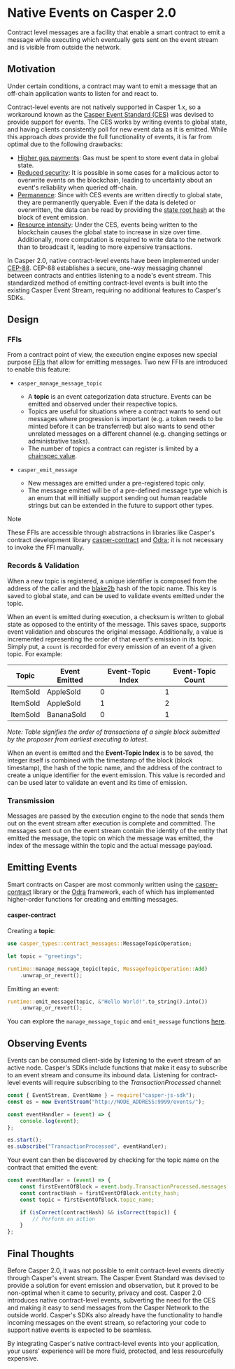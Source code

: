 # Native Events on Casper 2.0

Contract level messages are a facility that enable a smart contract to emit a message while executing which eventually gets sent on the event stream and is visible from outside the network.

## Motivation

Under certain conditions, a contract may want to emit a message that an off-chain application wants to listen for and react to.

Contract-level events are not natively supported in Casper 1.x, so a workaround known as the [Casper Event Standard (CES)](https://github.com/make-software/casper-event-standard) was devised to provide support for events. The CES works by writing events to global state, and having clients consistently poll for new event data as it is emitted. While this approach *does* provide the full functionality of events, it is far from optimal due to the following drawbacks:

* <u>Higher gas payments</u>: Gas must be spent to store event data in global state.
* <u>Reduced security</u>: It is possible in some cases for a malicious actor to overwrite events on the blockchain, leading to uncertainty about an event's reliability when queried off-chain.
* <u>Permanence</u>: Since with CES events are written directly to global state, they are permanently queryable. Even if the data is deleted or overwritten, the data can be read by providing the [state root hash](https://docs.casper.network/concepts/global-state/) at the block of event emission.
* <u>Resource intensity</u>: Under the CES, events being written to the blockchain causes the global state to increase in size over time. Additionally, more computation is required to write data to the network than to broadcast it, leading to more expensive transactions.

In Casper 2.0, native contract-level events have been implemented under [CEP-88](https://github.com/casper-network/ceps/blob/master/text/0088-contract-level-messages.md). CEP-88 establishes a secure, one-way messaging channel between contracts and entities listening to a node's event stream. This standardized method of emitting contract-level events is built into the existing Casper Event Stream, requiring no additional features to Casper's SDKs.

## Design

### FFIs

From a contract point of view, the execution engine exposes new special purpose [FFIs](https://en.wikipedia.org/wiki/Foreign_function_interface) that allow for emitting messages. Two new FFIs are introduced to enable this feature:

- `casper_manage_message_topic`

  * A **topic** is an event categorization data structure. Events can be emitted and observed under their respective topics.
  * Topics are useful for situations where a contract wants to send out messages where progression is important (e.g. a token needs to be minted before it can be transferred) but also wants to send other unrelated messages on a different channel (e.g. changing settings or administrative tasks).

  - The number of topics a contract can register is limited by a [chainspec value](https://github.com/casper-network/casper-node/blob/feat-2.0/resources/local/chainspec.toml.in#L323).

- `casper_emit_message`

  * New messages are emitted under a pre-registered topic only.

  - The message emitted will be of a pre-defined message type which is an enum that will initially support sending out human readable strings but can be extended in the future to support other types.

> [!NOTE]
> These FFIs are accessible through abstractions in libraries like Casper's contract development library [casper-contract](https://docs.rs/casper-contract/latest/casper_contract/) and [Odra](https://odra.dev/); it is not necessary to invoke the FFI manually.

### Records & Validation

When a new topic is registered, a unique identifier is composed from the address of the caller and the [blake2b](https://docs.casper.network/concepts/glossary/B/#blake2b) hash of the topic name. This key is saved to global state, and can be used to validate events emitted under the topic.

When an event is emitted during execution, a checksum is written to global state as opposed to the entirity of the message. This saves space, supports event validation and obscures the original message. Additionally, a value is incremented representing the order of that event's emission in its topic. Simply put, a `count` is recorded for every emission of an event of a given topic. For example:

| Topic    | Event Emitted | Event-Topic Index | Event-Topic Count |
| -------- | ------------- | ----------------- | ----------------- |
| ItemSold | AppleSold     | 0                 | 1                 |
| ItemSold | AppleSold     | 1                 | 2                 |
| ItemSold | BananaSold    | 0                 | 1                 |

*Note: Table signifies the order of transactions of a single block submitted by the proposer from earliest executing to latest.*

When an event is emitted and the **Event-Topic Index** is to be saved, the integer itself is combined with the timestamp of the block (block timestamp), the hash of the topic name, and the address of the contract to create a unique identifier for the event emission. This value is recorded and can be used later to validate an event and its time of emission.

### Transmission

Messages are passed by the execution engine to the node that sends them out on the event stream after execution is complete and committed. The messages sent out on the event stream contain the identity of the entity that emitted the message, the topic on which the message was emitted, the index of the message within the topic and the actual message payload.

## Emitting Events

Smart contracts on Casper are most commonly written using the [casper-contract](https://docs.rs/casper-contract/latest/casper_contract/) library or the [Odra](https://odra.dev/) framework, each of which has implemented higher-order functions for creating and emitting messages.

#### casper-contract

Creating a **topic**:

```rust
use casper_types::contract_messages::MessageTopicOperation;

let topic = "greetings";

runtime::manage_message_topic(topic, MessageTopicOperation::Add)
	.unwrap_or_revert();
```

Emitting an event:

```rust
runtime::emit_message(topic, &"Hello World!".to_string().into())
	.unwrap_or_revert();
```

You can explore the `manage_message_topic` and `emit_message` functions [here](https://github.com/casper-network/casper-node/blob/release-2.0.0-rc3/smart_contracts/contract/src/contract_api/runtime.rs#L489-L527).

## Observing Events

Events can be consumed client-side by listening to the event stream of an active node. Casper's SDKs include functions that make it easy to subscribe to an event stream and consume its inbound data. Listening for contract-level events will require subscribing to the *TransactionProcessed* channel:

```javascript
const { EventStream, EventName } = require("casper-js-sdk");
const es = new EventStream("http://NODE_ADDRESS:9999/events/");

const eventHandler = (event) => {
    console.log(event);
};

es.start();
es.subscribe("TransactionProcessed", eventHandler);
```

Your event can then be discovered by checking for the topic name on the contract that emitted the event:

```javascript
const eventHandler = (event) => {
    const firstEventOfBlock = event.body.TransactionProcessed.messages[0];
    const contractHash = firstEventOfBlock.entity_hash;
    const topic = firstEventOfBlock.topic_name;

    if (isCorrect(contractHash) && isCorrect(topic)) {
        // Perform an action
    }
};
```

## Final Thoughts

Before Casper 2.0, it was not possible to emit contract-level events directly through Casper's event stream. The Casper Event Standard was devised to provide a solution for event emission and observation, but it proved to be non-optimal when it came to security, privacy and cost. Casper 2.0 introduces native contract-level events, subverting the need for the CES and making it easy to send messages from the Casper Network to the outside world. Casper's SDKs also already have the functionality to handle incoming messages on the event stream, so refactoring your code to support native events is expected to be seamless.

By integrating Casper's native contract-level events into your application, your users' experience will be more fluid, protected, and less resourcefully expensive.